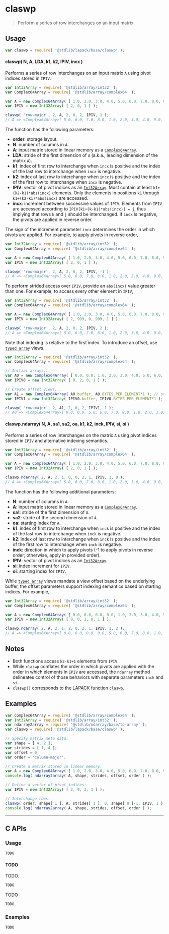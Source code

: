 <!--

@license Apache-2.0

Copyright (c) 2025 The Stdlib Authors.

Licensed under the Apache License, Version 2.0 (the "License");
you may not use this file except in compliance with the License.
You may obtain a copy of the License at

   http://www.apache.org/licenses/LICENSE-2.0

Unless required by applicable law or agreed to in writing, software
distributed under the License is distributed on an "AS IS" BASIS,
WITHOUT WARRANTIES OR CONDITIONS OF ANY KIND, either express or implied.
See the License for the specific language governing permissions and
limitations under the License.

-->

# claswp

> Perform a series of row interchanges on an input matrix.

<section class="usage">

## Usage

```javascript
var claswp = require( '@stdlib/lapack/base/claswp' );
```

#### claswp( N, A, LDA, k1, k2, IPIV, incx )

Performs a series of row interchanges on an input matrix `A` using pivot indices stored in `IPIV`.

<!-- eslint-disable max-len -->

```javascript
var Int32Array = require( '@stdlib/array/int32' );
var Complex64Array = require( '@stdlib/array/complex64' );

var A = new Complex64Array( [ 1.0, 2.0, 3.0, 4.0, 5.0, 6.0, 7.0, 8.0, 9.0, 10.0, 11.0, 12.0 ] );
var IPIV = new Int32Array( [ 2, 0, 1 ] );

claswp( 'row-major', 2, A, 2, 0, 2, IPIV, 1 );
// A => <Complex64Array>[ 5.0, 6.0, 7.0, 8.0, 1.0, 2.0, 3.0, 4.0, 9.0, 10.0, 11.0, 12.0 ]
```

The function has the following parameters:

-   **order**: storage layout.
-   **N**: number of columns in `A`.
-   **A**: input matrix stored in linear memory as a [`Complex64Array`][@stdlib/array/complex64].
-   **LDA**: stride of the first dimension of `A` (a.k.a., leading dimension of the matrix `A`).
-   **k1**: index of first row to interchange when `incx` is positive and the index of the last row to interchange when `incx` is negative.
-   **k2**: index of last row to interchange when `incx` is positive and the index of the first row to interchange when `incx` is negative.
-   **IPIV**: vector of pivot indices as an [`Int32Array`][@stdlib/array/int32]. Must contain at least `k1+(k2-k1)*abs(incx)` elements. Only the elements in positions `k1` through `k1+(k2-k1)*abs(incx)` are accessed.
-   **incx**: increment between successive values of `IPIV`. Elements from `IPIV` are accessed according to `IPIV[k1+(k-k1)*abs(incx)] = j`, thus implying that rows `k` and `j` should be interchanged. If `incx` is negative, the pivots are applied in reverse order.

The sign of the increment parameter `incx` determines the order in which pivots are applied. For example, to apply pivots in reverse order,

<!-- eslint-disable max-len -->

```javascript
var Int32Array = require( '@stdlib/array/int32' );
var Complex64Array = require( '@stdlib/array/complex64' );

var A = new Complex64Array( [ 1.0, 2.0, 3.0, 4.0, 5.0, 6.0, 7.0, 8.0, 9.0, 10.0, 11.0, 12.0 ] );
var IPIV = new Int32Array( [ 2, 0, 1 ] );

claswp( 'row-major', 2, A, 2, 0, 2, IPIV, -1 );
// A => <Complex64Array>[ 5.0, 6.0, 7.0, 8.0, 1.0, 2.0, 3.0, 4.0, 9.0, 10.0, 11.0, 12.0 ]
```

To perform strided access over `IPIV`, provide an `abs(incx)` value greater than one. For example, to access every other element in `IPIV`,

<!-- eslint-disable max-len -->

```javascript
var Int32Array = require( '@stdlib/array/int32' );
var Complex64Array = require( '@stdlib/array/complex64' );

var A = new Complex64Array( [ 1.0, 2.0, 3.0, 4.0, 5.0, 6.0, 7.0, 8.0, 9.0, 10.0, 11.0, 12.0 ] );
var IPIV = new Int32Array( [ 2, 999, 0, 999, 1 ] );

claswp( 'row-major', 2, A, 2, 0, 2, IPIV, 2 );
// A => <Complex64Array>[ 5.0, 6.0, 7.0, 8.0, 1.0, 2.0, 3.0, 4.0, 9.0, 10.0, 11.0, 12.0 ]
```

Note that indexing is relative to the first index. To introduce an offset, use [`typed array`][mdn-typed-array] views.

<!-- eslint-disable stdlib/capitalized-comments, max-len -->

```javascript
var Int32Array = require( '@stdlib/array/int32' );
var Complex64Array = require( '@stdlib/array/complex64' );

// Initial arrays...
var A0 = new Complex64Array( [ 0.0, 0.0, 1.0, 2.0, 3.0, 4.0, 5.0, 6.0, 7.0, 8.0, 9.0, 10.0, 11.0, 12.0 ] );
var IPIV0 = new Int32Array( [ 0, 2, 0, 1 ] );

// Create offset views...
var A1 = new Complex64Array( A0.buffer, A0.BYTES_PER_ELEMENT*1 ); // start at 2nd element
var IPIV1 = new Int32Array( IPIV0.buffer, IPIV0.BYTES_PER_ELEMENT*1 ); // start at 2nd element

claswp( 'row-major', 2, A1, 2, 0, 2, IPIV1, 1 );
// A0 => <Complex64Array>[ 0.0, 0.0, 5.0, 6.0, 7.0, 8.0, 1.0, 2.0, 3.0, 4.0, 9.0, 10.0, 11.0, 12.0 ]
```

#### claswp.ndarray( N, A, sa1, sa2, oa, k1, k2, inck, IPIV, si, oi )

Performs a series of row interchanges on the matrix `A` using pivot indices stored in `IPIV` and alternative indexing semantics.

<!-- eslint-disable max-len -->

```javascript
var Int32Array = require( '@stdlib/array/int32' );
var Complex64Array = require( '@stdlib/array/complex64' );

var A = new Complex64Array( [ 1.0, 2.0, 3.0, 4.0, 5.0, 6.0, 7.0, 8.0, 9.0, 10.0, 11.0, 12.0 ] );
var IPIV = new Int32Array( [ 2, 0, 1 ] );

claswp.ndarray( 2, A, 2, 1, 0, 0, 2, 1, IPIV, 1, 0 );
// A => <Complex64Array>[ 5.0, 6.0, 7.0, 8.0, 1.0, 2.0, 3.0, 4.0, 9.0, 10.0, 11.0, 12.0 ]
```

The function has the following additional parameters:

-   **N**: number of columns in `A`.
-   **A**: input matrix stored in linear memory as a [`Complex64Array`][@stdlib/array/complex64].
-   **sa1**: stride of the first dimension of `A`.
-   **sa2**: stride of the second dimension of `A`.
-   **oa**: starting index for `A`.
-   **k1**: index of first row to interchange when `inck` is positive and the index of the last row to interchange when `inck` is negative.
-   **k2**: index of last row to interchange when `inck` is positive and the index of the first row to interchange when `inck` is negative.
-   **inck**: direction in which to apply pivots (-1 to apply pivots in reverse order; otherwise, apply in provided order).
-   **IPIV**: vector of pivot indices as an [`Int32Array`][@stdlib/array/int32].
-   **si**: index increment for `IPIV`.
-   **oi**: starting index for `IPIV`.

While [`typed array`][mdn-typed-array] views mandate a view offset based on the underlying buffer, the offset parameters support indexing semantics based on starting indices. For example,

<!-- eslint-disable max-len -->

```javascript
var Int32Array = require( '@stdlib/array/int32' );
var Complex64Array = require( '@stdlib/array/complex64' );

var A = new Complex64Array( [ 0.0, 0.0, 0.0, 0.0, 1.0, 2.0, 3.0, 4.0, 5.0, 6.0, 7.0, 8.0, 9.0, 10.0, 11.0, 12.0 ] );
var IPIV = new Int32Array( [ 0, 0, 2, 0, 1 ] );

claswp.ndarray( 2, A, 2, 1, 2, 0, 2, 1, IPIV, 1, 2 );
// A => <Complex64Array>[ 0.0, 0.0, 0.0, 0.0, 5.0, 6.0, 7.0, 8.0, 1.0, 2.0, 3.0, 4.0, 9.0, 10.0, 11.0, 12.0 ]
```

</section>

<!-- /.usage -->

<section class="notes">

## Notes

-   Both functions access `k2-k1+1` elements from `IPIV`.
-   While `claswp` conflates the order in which pivots are applied with the order in which elements in `IPIV` are accessed, the `ndarray` method delineates control of those behaviors with separate parameters `inck` and `si`.
-   `claswp()` corresponds to the [LAPACK][LAPACK] function [`claswp`][lapack-claswp].

</section>

<!-- /.notes -->

<section class="examples">

## Examples

<!-- eslint-disable max-len -->

<!-- eslint no-undef: "error" -->

```javascript
var Complex64Array = require( '@stdlib/array/complex64' );
var Int32Array = require( '@stdlib/array/int32' );
var ndarray2array = require( '@stdlib/ndarray/base/to-array' );
var claswp = require( '@stdlib/lapack/base/claswp' );

// Specify matrix meta data:
var shape = [ 4, 2 ];
var strides = [ 1, 4 ];
var offset = 0;
var order = 'column-major';

// Create a matrix stored in linear memory:
var A = new Complex64Array( [ 1.0, 2.0, 3.0, 4.0, 5.0, 6.0, 7.0, 8.0, 9.0, 10.0, 11.0, 12.0, 13.0, 14.0, 15.0, 16.0 ] );
console.log( ndarray2array( A, shape, strides, offset, order ) );

// Define a vector of pivot indices:
var IPIV = new Int32Array( [ 2, 0, 3, 1 ] );

// Interchange rows:
claswp( order, shape[ 1 ], A, strides[ 1 ], 0, shape[ 0 ]-1, IPIV, 1 );
console.log( ndarray2array( A, shape, strides, offset, order ) );
```

</section>

<!-- /.examples -->

<!-- C interface documentation. -->

* * *

<section class="c">

## C APIs

<!-- Section to include introductory text. Make sure to keep an empty line after the intro `section` element and another before the `/section` close. -->

<section class="intro">

</section>

<!-- /.intro -->

<!-- C usage documentation. -->

<section class="usage">

### Usage

```c
TODO
```

#### TODO

TODO.

```c
TODO
```

TODO

```c
TODO
```

</section>

<!-- /.usage -->

<!-- C API usage notes. Make sure to keep an empty line after the `section` element and another before the `/section` close. -->

<section class="notes">

</section>

<!-- /.notes -->

<!-- C API usage examples. -->

<section class="examples">

### Examples

```c
TODO
```

</section>

<!-- /.examples -->

</section>

<!-- /.c -->

<!-- Section for related `stdlib` packages. Do not manually edit this section, as it is automatically populated. -->

<section class="related">

</section>

<!-- /.related -->

<!-- Section for all links. Make sure to keep an empty line after the `section` element and another before the `/section` close. -->

<section class="links">

[lapack]: https://www.netlib.org/lapack/explore-html/

[lapack-claswp]: https://www.netlib.org/lapack/explore-html/d1/d7e/group__laswp_ga9171d769b6ff8099934a845677e336b1.html

[@stdlib/array/complex64]: https://github.com/stdlib-js/array-complex64

[@stdlib/array/int32]: https://github.com/stdlib-js/array-int32

[mdn-typed-array]: https://developer.mozilla.org/en-US/docs/Web/JavaScript/Reference/Global_Objects/TypedArray

</section>

<!-- /.links -->
